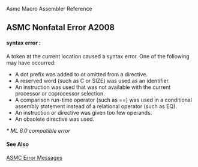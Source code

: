 Asmc Macro Assembler Reference

## ASMC Nonfatal Error A2008

#### syntax error :

A token at the current location caused a syntax error. One of the following may have occurred:

- A dot prefix was added to or omitted from a directive.
- A reserved word (such as C or SIZE) was used as an identifier.
- An instruction was used that was not available with the current processor or coprocessor selection.
- A comparison run-time operator (such as ==) was used in a conditional assembly statement instead of a relational operator (such as EQ).
- An instruction or directive was given too few operands.
- An obsolete directive was used.

_* ML 6.0 compatible error_

#### See Also

[ASMC Error Messages](readme.md)